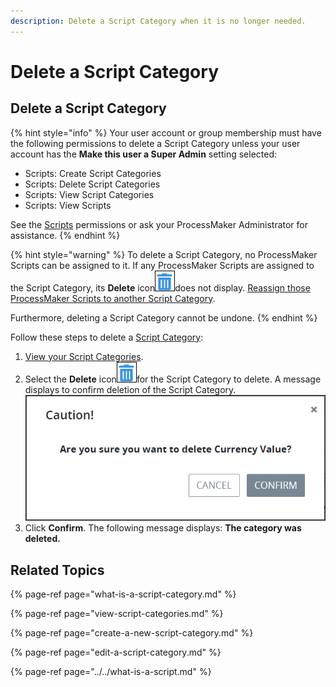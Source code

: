 ```yaml
---
description: Delete a Script Category when it is no longer needed.
---
```


# Delete a Script Category

## Delete a Script Category

{% hint style="info" %}
Your user account or group membership must have the following permissions to delete a Script Category unless your user account has the **Make this user a Super Admin** setting selected:

* Scripts: Create Script Categories
* Scripts: Delete Script Categories
* Scripts: View Script Categories
* Scripts: View Scripts

See the [Scripts](../../../../processmaker-administration/permission-descriptions-for-users-and-groups.md#scripts) permissions or ask your ProcessMaker Administrator for assistance.
{% endhint %}

{% hint style="warning" %}
To delete a Script Category, no ProcessMaker Scripts can be assigned to it. If any ProcessMaker Scripts are assigned to the Script Category, its **Delete** icon![](../../../../.gitbook/assets/trash-icon-process-modeler-processes.png)does not display. [Reassign those ProcessMaker Scripts to another Script Category](../edit-script-configuration.md#configure-a-processmaker-script).

Furthermore, deleting a Script Category cannot be undone.
{% endhint %}

Follow these steps to delete a [Script Category](what-is-a-script-category.md):

1. [View your Script Categories](view-script-categories.md#view-script-categories).
2. Select the **Delete** icon![](../../../../.gitbook/assets/trash-icon-process-modeler-processes.png)for the Script Category to delete. A message displays to confirm deletion of the Script Category. ![](../../../../.gitbook/assets/caution-delete-script-category-processes.png) 
3. Click **Confirm**. The following message displays: **The category was deleted.**

## Related Topics

{% page-ref page="what-is-a-script-category.md" %}

{% page-ref page="view-script-categories.md" %}

{% page-ref page="create-a-new-script-category.md" %}

{% page-ref page="edit-a-script-category.md" %}

{% page-ref page="../../what-is-a-script.md" %}

